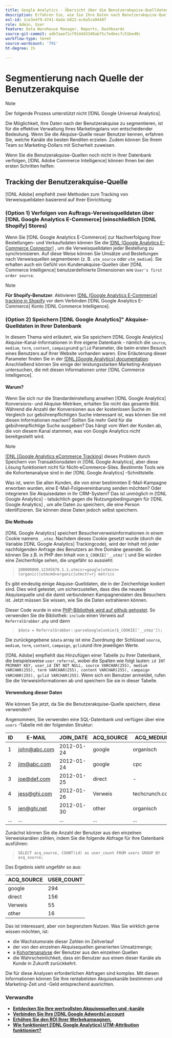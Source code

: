 ```yaml
---
title: Google Analytics - Übersicht über die Benutzerakquise-Quelldaten
description: Erfahren Sie, wie Sie Ihre Daten nach Benutzerakquise-Quelle segmentieren.
exl-id: 2ce3e4f9-4741-4ada-b822-ec6a5ca94497
role: Admin, User
feature: Data Warehouse Manager, Reports, Dashboards
source-git-commit: adb7aaef1cf914d43348abf5c7e4bec7c51bed0c
workflow-type: tm+mt
source-wordcount: '791'
ht-degree: 1%

---
```


# Segmentierung nach Quelle der Benutzerakquise

>[!NOTE]
>
>Der folgende Prozess unterstützt nicht [!DNL Google Universal Analytics].

Die Möglichkeit, Ihre Daten nach der Benutzerakquise zu segmentieren, ist für die effektive Verwaltung Ihres Marketingplans von entscheidender Bedeutung. Wenn Sie die Akquise-Quelle neuer Benutzer kennen, erfahren Sie, welche Kanäle die besten Renditen erzielen. Zudem können Sie Ihrem Team so Marketing-Dollars mit Sicherheit zuweisen.

Wenn Sie die Benutzerakquise-Quellen noch nicht in Ihrer Datenbank verfolgen, [!DNL Adobe Commerce Intelligence] können Ihnen bei den ersten Schritten helfen:

## Tracking der Benutzerakquise-Quelle

[!DNL Adobe] empfiehlt zwei Methoden zum Tracking von Verweisquelldaten basierend auf Ihrer Einrichtung:

### (Option 1) Verfolgen von Auftrags-Verweisquelldaten über [!DNL Google Analytics E-Commerce] (einschließlich [!DNL Shopify] Stores)

Wenn Sie [!DNL Google Analytics E-Commerce] zur Nachverfolgung Ihrer Bestellungen- und Verkaufsdaten können Sie die [!DNL [Google Analytics E-Commerce Connector]](../importing-data/integrations/google-ecommerce.md) , um die Verweisquelldaten jeder Bestellung zu synchronisieren. Auf diese Weise können Sie Umsätze und Bestellungen nach Verweisquellen segmentieren (z. B. `utm_source` oder `utm_medium`). Sie erhalten auch ein Gefühl von Kundenakquise-Quellen über [!DNL Commerce Intelligence] benutzerdefinierte Dimensionen wie `User's first order source`.

>[!NOTE]
>
>**Für Shopify-Benutzer**: Aktivieren [!DNL [Google Analytics E-Commerce] tracking in Shopify](https://help.shopify.com/en/manual/reports-and-analytics/google-analytics#ecommerce-tracking) vor dem Verbinden [!DNL Google Analytics E-Commerce] Konto [!DNL Commerce Intelligence].

### (Option 2) Speichern [!DNL Google Analytics]&quot; Akquise-Quelldaten in Ihrer Datenbank

In diesem Thema wird erläutert, wie Sie speichern [!DNL Google Analytics] Akquise-Kanal-Informationen in Ihre eigene Datenbank - nämlich die `source`, `medium`, `term`, `content`, `campaign`und `gclid` Parameter, die beim ersten Besuch eines Benutzers auf Ihrer Website vorhanden waren. Eine Erläuterung dieser Parameter finden Sie in der [!DNL [Google Analytics] documentation](https://support.google.com/analytics/answer/1191184?hl=en#zippy=%2Cin-this-article). Anschließend können Sie einige der leistungsstarken Marketing-Analysen untersuchen, die mit diesen Informationen unter [!DNL Commerce Intelligence].

#### Warum?

Wenn Sie sich nur die Standardeinstellung ansehen [!DNL Google Analytics] Konversions- und Akquise-Metriken, erhalten Sie nicht das gesamte Bild. Während die Anzahl der Konversionen aus der kostenlosen Suche im Vergleich zur gebührenpflichtigen Suche interessant ist, was können Sie mit diesen Informationen machen? Sollten Sie mehr Geld für die gebührenpflichtige Suche ausgeben? Das hängt vom Wert der Kunden ab, die von diesem Kanal stammen, was von Google Analytics nicht bereitgestellt wird.

>[!NOTE]
>
>[!DNL [Google Analytics eCommerce Tracking]](https://developers.google.com/analytics/devguides/collection/gajs/gaTrackingEcommerce) dieses Problem durch Speichern von Transaktionsdaten in [!DNL Google Analytics], aber diese Lösung funktioniert nicht für Nicht-eCommerce-Sites. Bestimmte Tools wie die Kohortenanalyse sind in der [!DNL Google Analytics] -Schnittstelle.

Was ist, wenn Sie allen Kunden, die von einer bestimmten E-Mail-Kampagne erworben wurden, eine E-Mail-Folgevereinbarung senden möchten? Oder integrieren Sie Akquisedaten in Ihr CRM-System? Das ist unmöglich in [!DNL Google Analytics] - tatsächlich gegen die Nutzungsbedingungen für [!DNL Google Analytics] , um alle Daten zu speichern, die eine Person identifizieren. Sie können diese Daten jedoch selbst speichern.

#### Die Methode

[!DNL Google Analytics] speichert Besucherverweisinformationen in einem Cookie namens `__utmz`. Nachdem dieses Cookie gesetzt wurde (durch die Variable [!DNL Google Analytics] Trackingcode), wird der Inhalt mit jeder nachfolgenden Anfrage des Benutzers an Ihre Domäne gesendet. So können Sie z.B. in PHP den Inhalt von `$_COOKIE['__utmz']` und Sie würden eine Zeichenfolge sehen, die ungefähr so aussieht:

> `100000000.12345678.1.1.utmcsr=google|utmccn=(organic)|utmcmd=organic|utmctr=rj metrics`

Es gibt eindeutig einige Akquise-Quelldaten, die in der Zeichenfolge kodiert sind. Dies wird getestet, um sicherzustellen, dass dies die neueste Akquisequelle und die damit verbundenen Kampagnendaten des Besuchers ist. Jetzt müssen Sie wissen, wie Sie die Daten extrahieren können.

Dieser Code wurde in eine [PHP-Bibliothek wird auf github gehostet](https://github.com/RJMetrics/referral-grabber-php). So verwenden Sie die Bibliothek: `include` einen Verweis auf `ReferralGrabber.php` und dann

> `$data = ReferralGrabber::parseGoogleCookie($_COOKIE['__utmz']);`

Die zurückgegebene `$data` array ist eine Zuordnung der Schlüssel `source`, `medium`, `term`, `content`, `campaign`, `gclid`und ihre jeweiligen Werte.

[!DNL Adobe] empfiehlt das Hinzufügen einer Tabelle zu Ihrer Datenbank, die beispielsweise `user_referral`, wobei die Spalten wie folgt lauten: `id INT PRIMARY KEY, user_id INT NOT NULL, source VARCHAR(255), medium VARCHAR(255), term VARCHAR(255), content VARCHAR(255), campaign VARCHAR(255), gclid VARCHAR(255)`. Wenn sich ein Benutzer anmeldet, rufen Sie die Verweisinformationen ab und speichern Sie sie in dieser Tabelle.

#### Verwendung dieser Daten

Wie können Sie jetzt, da Sie die Benutzerakquise-Quelle speichern, diese verwenden?

Angenommen, Sie verwenden eine SQL-Datenbank und verfügen über eine `users` -Tabelle mit der folgenden Struktur:

| ID | E-MAIL | JOIN_DATE | ACQ_SOURCE | ACQ_MEDIUM |
|--- |--- |--- |--- |--- |
| 1 | john@abc.com | 2012-01-24 | google | organisch |
| 2 | jim@abc.com | 2012-01-24 | google | cpc |
| 3 | joe@def.com | 2012-01-25 | direct | - |
| 4 | jess@ghi.com | 2012-01-26 | Verweis | techcrunch.com |
| 5 | jen@ghi.net | 2012-01-30 | other | organisch |
| ... | ... | ... | ... | ... |

Zunächst können Sie die Anzahl der Benutzer aus den einzelnen Verweiskanälen zählen, indem Sie die folgende Abfrage für Ihre Datenbank ausführen:

> `SELECT acq_source, COUNT(id) as user_count FROM users GROUP BY acq_source;`

Das Ergebnis sieht ungefähr so aus:

| ACQ_SOURCE | USER_COUNT |
|--- |--- |
| google | 294 |
| direct | 156 |
| Verweis | 55 |
| other | 16 |

Das ist interessant, aber von begrenztem Nutzen. Was Sie wirklich gerne wissen möchten, ist:

* die Wachstumsrate dieser Zahlen im Zeitverlauf
* der von den einzelnen Akquisequellen generierten Umsatzmenge;
* a [Kohortenanalyse](https://en.wikipedia.org/wiki/Cohort_analysis) der Benutzer aus den einzelnen Quellen
* die Wahrscheinlichkeit, dass ein Benutzer aus einem dieser Kanäle als Kunde in Zukunft zurückkehrt.

Die für diese Analysen erforderlichen Abfragen sind komplex. Mit diesen Informationen können Sie Ihre rentabelsten Akquisekanäle bestimmen und Marketing-Zeit und -Geld entsprechend ausrichten.

### Verwandte

* **[Entdecken Sie Ihre wertvollsten Akquisequellen und -kanäle](../analysis/most-value-source-channel.md)**
* **[Verbinden Sie Ihre [!DNL Google Adwords] account](../importing-data/integrations/google-adwords.md)**
* **[Erhöhen Sie den ROI Ihrer Werbekampagnen.](../analysis/roi-ad-camp.md)**
* **[Wie funktioniert [!DNL Google Analytics] UTM-Attribution funktioniert?](../analysis/utm-attributes.md)**
